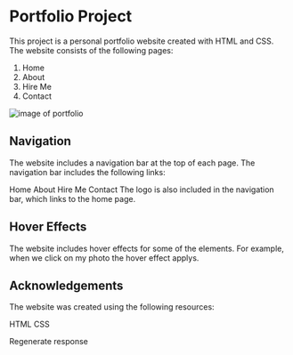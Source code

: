 # Portfolio Project
This project is a personal portfolio website created with HTML and CSS. The website consists of the following pages:

1. Home
2. About
3. Hire Me
4. Contact

![image of portfolio](https://github.com/karthikchowdary18/myportfolio/assets/121443020/cc58d68b-67fb-4b61-9f82-6665ef41009e)


## Navigation
The website includes a navigation bar at the top of each page. The navigation bar includes the following links:

Home
About
Hire Me
Contact
The logo is also included in the navigation bar, which links to the home page.

## Hover Effects
The website includes hover effects for some of the elements. For example, when we click on my photo the hover effect applys.


## Acknowledgements
The website was created using the following resources:

HTML
CSS





Regenerate response
